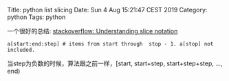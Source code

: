 Title: python list slicing
Date: Sun  4 Aug 15:21:47 CEST 2019
Category: python
Tags: python

一个很好的总结:
[stackoverflow: Understanding slice notation](https://stackoverflow.com/questions/509211/understanding-slice-notation)

```
a[start:end:step] # items from start through  stop - 1. a[stop] not included.
```
当step为负数的时候，算法跟之前一样，[start, start+step, start+step+step, ..., end)

